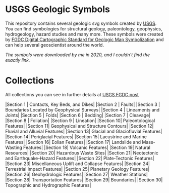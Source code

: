 # USGS Geologic Symbols

This repository contains several geologic svg symbols created by [USGS](https://www.usgs.gov). You
can find symbologies for structural geology, paleontology, geophysics, hydrogeology, hazard studies and
many more.
These symbols were created by [FGDC Digital Cartographic Standard for Geologic Map Symbolization](https://ngmdb.usgs.gov/fgdc_gds/geolsymstd.php)
and can help several geoscientist around the world.

*The symbols were downloaded by me in 2020, and I couldn't find the exactly link.* 

# Collections

All collections you can see in further details at [USGS FGDC post](https://pubs.usgs.gov/tm/2006/11A02/)

|Section 1 | Contacts, Key Beds, and Dikes|
|Section 2 | Faults|
|Section 3 | Boundaries Located by Geophysical Surveys|
|Section 4 | Lineaments and Joints|
|Section 5 | Folds|
|Section 6 | Bedding|
|Section 7 | Cleavage|
|Section 8 | Foliation|
|Section 9 | Lineation|
|Section 10|  Paleontological Features|
|Section 11|  Geophysical and Structure Contours|
|Section 12|  Fluvial and Alluvial Features|
|Section 13|  Glacial and Glaciofluvial Features|
|Section 14|  Periglacial Features|
|Section 15|  Lacustrine and Marine Features|
|Section 16|  Eolian Features|
|Section 17|  Landslide and Mass-Wasting Features|
|Section 18|  Volcanic Features|
|Section 19|  Natural Resources|
|Section 20|  Hazardous Waste Sites|
|Section 21|  Neotectonic and Earthquake-Hazard Features|
|Section 22|  Plate-Tectonic Features|
|Section 23|  Miscellaneous Uplift and Collapse Features|
|Section 24|  Terrestrial Impact Features|
|Section 25|  Planetary Geology Features|
|Section 26|  Geohydrologic Features|
|Section 27|  Weather Stations|
|Section 28|  Transportation Features|
|Section 29|  Boundaries|
|Section 30|  Topographic and Hydrographic Features|